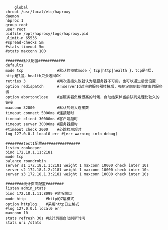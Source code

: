         global  
    chroot /usr/local/etc/haproxy  
    daemon  
    nbproc 1  
    group root  
    user root  
    pidfile /opt/haproxy/logs/haproxy.pid  
    ulimit-n 65536  
    #spread-checks 5m   
    #stats timeout 5m  
    #stats maxconn 100  
    
    ########默认配置############  
    defaults  
    mode tcp               #默认的模式mode { tcp|http|health }，tcp是4层，http是7层，health只会返回OK  
    retries 3              #两次连接失败就认为是服务器不可用，也可以通过后面设置  
    option redispatch      #当serverId对应的服务器挂掉后，强制定向到其他健康的服务器  
    option abortonclose    #当服务器负载很高的时候，自动结束掉当前队列处理比较久的链接  
    maxconn 32000          #默认的最大连接数  
    timeout connect 5000ms #连接超时  
    timeout client 30000ms #客户端超时  
    timeout server 30000ms #服务器超时  
    #timeout check 2000    #心跳检测超时  
    log 127.0.0.1 local0 err #[err warning info debug]  
    
    ########test1配置#################  
    listen zookeeper  
    bind 172.18.1.11:2181  
    mode tcp  
    balance roundrobin  
    server s1 172.18.1.1:2181 weight 1 maxconn 10000 check inter 10s  
    server s2 172.18.1.2:2181 weight 1 maxconn 10000 check inter 10s  
    server s3 172.18.1.3:2181 weight 1 maxconn 10000 check inter 10s  
    
    ########统计页面配置########  
    listen admin_stats  
    bind 172.18.1.11:8099 #监听端口  
    mode http         #http的7层模式  
    option httplog    #采用http日志格式  
    #log 127.0.0.1 local0 err  
    maxconn 10  
    stats refresh 30s #统计页面自动刷新时间  
    stats uri /stats  
